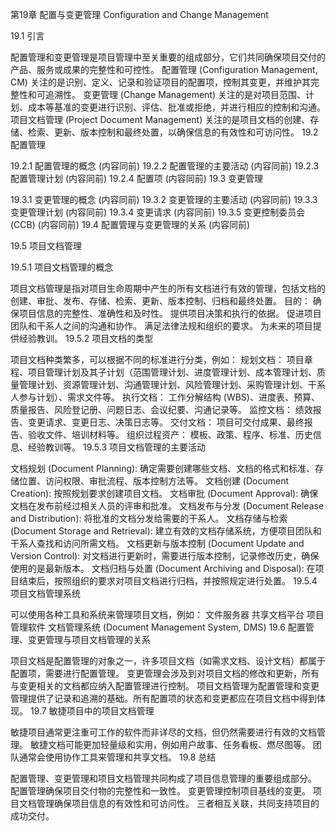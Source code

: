 第19章 配置与变更管理 Configuration and Change Management

19.1 引言

配置管理和变更管理是项目管理中至关重要的组成部分，它们共同确保项目交付的产品、服务或成果的完整性和可控性。
配置管理 (Configuration Management, CM) 关注的是识别、定义、记录和验证项目的配置项，控制其变更，并维护其完整性和可追溯性。
变更管理 (Change Management) 关注的是对项目范围、计划、成本等基准的变更进行识别、评估、批准或拒绝，并进行相应的控制和沟通。
项目文档管理 (Project Document Management) 关注的是项目文档的创建、存储、检索、更新、版本控制和最终处置，以确保信息的有效性和可访问性。
19.2 配置管理

19.2.1 配置管理的概念 (内容同前)
19.2.2 配置管理的主要活动 (内容同前)
19.2.3 配置管理计划 (内容同前)
19.2.4 配置项 (内容同前)
19.3 变更管理

19.3.1 变更管理的概念 (内容同前)
19.3.2 变更管理的主要活动 (内容同前)
19.3.3 变更管理计划 (内容同前)
19.3.4 变更请求 (内容同前)
19.3.5 变更控制委员会 (CCB) (内容同前)
19.4 配置管理与变更管理的关系 (内容同前)

19.5 项目文档管理

19.5.1 项目文档管理的概念

项目文档管理是指对项目生命周期中产生的所有文档进行有效的管理，包括文档的创建、审批、发布、存储、检索、更新、版本控制、归档和最终处置。
目的：
确保项目信息的完整性、准确性和及时性。
提供项目决策和执行的依据。
促进项目团队和干系人之间的沟通和协作。
满足法律法规和组织的要求。
为未来的项目提供经验教训。
19.5.2 项目文档的类型

项目文档种类繁多，可以根据不同的标准进行分类，例如：
规划文档： 项目章程、项目管理计划及其子计划（范围管理计划、进度管理计划、成本管理计划、质量管理计划、资源管理计划、沟通管理计划、风险管理计划、采购管理计划、干系人参与计划）、需求文件等。
执行文档： 工作分解结构 (WBS)、进度表、预算、质量报告、风险登记册、问题日志、会议纪要、沟通记录等。
监控文档： 绩效报告、变更请求、变更日志、决策日志等。
交付文档： 项目可交付成果、最终报告、验收文件、培训材料等。
组织过程资产： 模板、政策、程序、标准、历史信息、经验教训等。
19.5.3 项目文档管理的主要活动

文档规划 (Document Planning): 确定需要创建哪些文档、文档的格式和标准、存储位置、访问权限、审批流程、版本控制方法等。
文档创建 (Document Creation): 按照规划要求创建项目文档。
文档审批 (Document Approval): 确保文档在发布前经过相关人员的评审和批准。
文档发布与分发 (Document Release and Distribution): 将批准的文档分发给需要的干系人。
文档存储与检索 (Document Storage and Retrieval): 建立有效的文档存储系统，方便项目团队和干系人查找和访问所需文档。
文档更新与版本控制 (Document Update and Version Control): 对文档进行更新时，需要进行版本控制，记录修改历史，确保使用的是最新版本。
文档归档与处置 (Document Archiving and Disposal): 在项目结束后，按照组织的要求对项目文档进行归档，并按照规定进行处置。
19.5.4 项目文档管理系统

可以使用各种工具和系统来管理项目文档，例如：
文件服务器
共享文档平台
项目管理软件
文档管理系统 (Document Management System, DMS)
19.6 配置管理、变更管理与项目文档管理的关系

项目文档是配置管理的对象之一，许多项目文档（如需求文档、设计文档）都属于配置项，需要进行配置管理。
变更管理会涉及到对项目文档的修改和更新，所有与变更相关的文档都应纳入配置管理进行控制。
项目文档管理为配置管理和变更管理提供了记录和追溯的基础。所有配置项的状态和变更都应在项目文档中得到体现。
19.7 敏捷项目中的项目文档管理

敏捷项目通常更注重可工作的软件而非详尽的文档，但仍然需要进行有效的文档管理。
敏捷文档可能更加轻量级和实用，例如用户故事、任务看板、燃尽图等。
团队通常会使用协作工具来管理和共享文档。
19.8 总结

配置管理、变更管理和项目文档管理共同构成了项目信息管理的重要组成部分。
配置管理确保项目交付物的完整性和一致性。
变更管理控制项目基线的变更。
项目文档管理确保项目信息的有效性和可访问性。
三者相互关联，共同支持项目的成功交付。